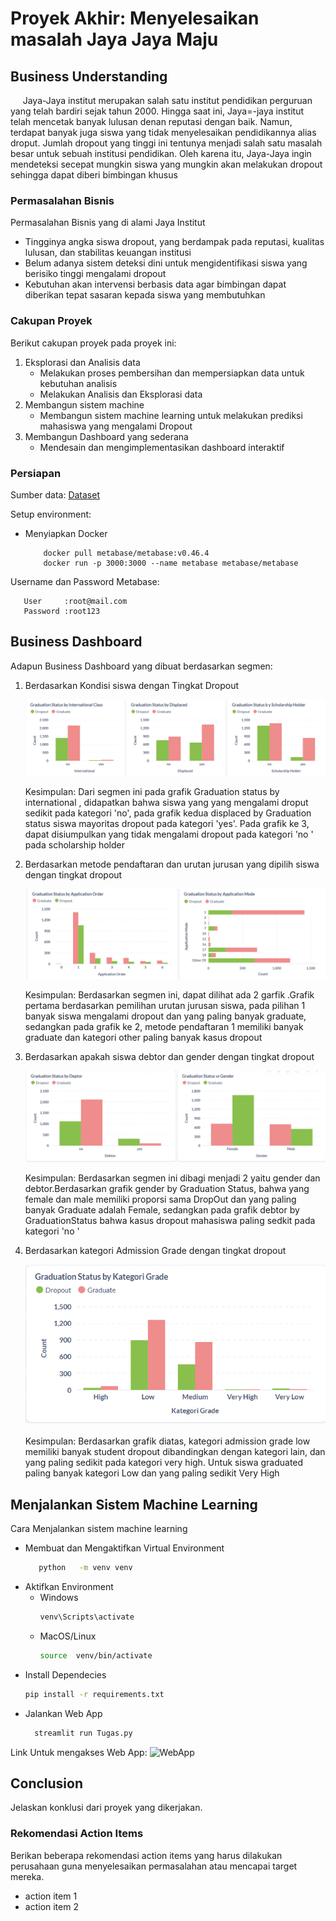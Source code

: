 
# Proyek Akhir: Menyelesaikan masalah Jaya Jaya Maju

## Business Understanding
&nbsp;&nbsp;&nbsp;&nbsp;&nbsp;Jaya-Jaya institut merupakan salah satu institut pendidikan perguruan yang telah bardiri sejak tahun 2000. Hingga saat ini, Jaya=-jaya institut telah mencetak banyak lulusan denan reputasi dengan baik. Namun, terdapat banyak juga siswa yang tidak menyelesaikan pendidikannya alias droput. Jumlah dropout yang tinggi ini tentunya menjadi salah satu masalah besar untuk sebuah institusi pendidikan. Oleh karena itu, Jaya-Jaya ingin mendeteksi secepat mungkin siswa yang mungkin akan melakukan dropout sehingga dapat diberi bimbingan khusus

### Permasalahan Bisnis
Permasalahan Bisnis yang di alami Jaya Institut
- Tingginya angka siswa dropout, yang berdampak pada reputasi, kualitas lulusan, dan stabilitas keuangan institusi
- Belum adanya sistem deteksi dini untuk  mengidentifikasi siswa yang berisiko tinggi mengalami dropout
- Kebutuhan akan intervensi berbasis data agar bimbingan dapat diberikan tepat sasaran kepada siswa yang membutuhkan 

### Cakupan Proyek
Berikut cakupan proyek pada proyek ini:
1. Eksplorasi dan Analisis data
   - Melakukan proses pembersihan dan mempersiapkan data untuk kebutuhan analisis
   - Melakukan Analisis dan Eksplorasi data
2. Membangun sistem machine
   - Membangun sistem machine learning untuk melakukan prediksi mahasiswa yang mengalami Dropout
3. Membangun Dashboard yang sederana
   - Mendesain dan mengimplementasikan dashboard interaktif 

### Persiapan

Sumber data: [Dataset](https://raw.githubusercontent.com/dicodingacademy/dicoding_dataset/refs/heads/main/students_performance/data.csv)

Setup environment:
- Menyiapkan Docker
   ```
       docker pull metabase/metabase:v0.46.4
       docker run -p 3000:3000 --name metabase metabase/metabase
   ```

Username dan Password Metabase:
```
   User     :root@mail.com
   Password :root123
```
## Business Dashboard
Adapun Business Dashboard yang dibuat berdasarkan segmen:
1. Berdasarkan Kondisi siswa dengan Tingkat Dropout
   
   ![Dashboard](https://raw.githubusercontent.com/Junazidomi/latihan-branch/refs/heads/main/Dashb%20(1).png)
   
   Kesimpulan:
   Dari segmen ini pada grafik Graduation status by international , didapatkan bahwa siswa yang yang mengalami droput sedikit pada kategori 'no', pada grafik kedua displaced by Graduation status siswa mayoritas dropout pada kategori 'yes'. Pada grafik ke 3, dapat disiumpulkan yang tidak mengalami dropout pada kategori 'no ' pada scholarship holder
   
3. Berdasarkan metode pendaftaran dan urutan jurusan yang dipilih siswa dengan tingkat dropout
   
   ![Dashboard](https://raw.githubusercontent.com/Junazidomi/latihan-branch/refs/heads/main/Dashb%20(2).png)
   
   Kesimpulan:
   Berdasarkan segmen ini, dapat dilihat ada 2 garfik .Grafik pertama berdasarkan pemilihan urutan jurusan siswa, pada pilihan 1 banyak siswa mengalami dropout dan yang paling banyak graduate, sedangkan pada grafik ke 2, metode pendaftaran 1 memiliki banyak graduate dan kategori other paling banyak kasus dropout
   
3. Berdasarkan apakah siswa debtor dan gender dengan tingkat dropout
   
   ![Dashboard](https://raw.githubusercontent.com/Junazidomi/latihan-branch/refs/heads/main/Dashb%20(4).png)
   
   Kesimpulan:
   Berdasarkan segmen ini dibagi menjadi 2 yaitu gender dan debtor.Berdasarkan grafik gender by Graduation Status, bahwa yang female dan male memiliki proporsi sama DropOut dan yang paling banyak Graduate adalah Female, sedangkan pada grafik debtor by  GraduationStatus bahwa kasus dropout mahasiswa paling sedkit pada kategori 'no '
4. Berdasarkan kategori Admission Grade dengan tingkat dropout
   
   ![Dashboard](https://raw.githubusercontent.com/Junazidomi/latihan-branch/refs/heads/main/Dashb%20(3).png)

   Kesimpulan:
   Berdasarkan grafik  diatas, kategori admission grade low memiliki banyak student dropout dibandingkan dengan kategori lain, dan yang paling sedikit pada kategori very high. Untuk siswa graduated  paling banyak kategori Low dan yang paling sedikit Very High
   

## Menjalankan Sistem Machine Learning
Cara Menjalankan sistem machine learning 
- Membuat dan Mengaktifkan Virtual Environment
   ```bash
      python   -m venv venv
   ```
- Aktifkan Environment
  - Windows
    ```bash
    venv\Scripts\activate
    ```
  - MacOS/Linux
    ```bash
    source  venv/bin/activate
    ```
- Install Dependecies
    ```bash
    pip install -r requirements.txt
    ```
- Jalankan Web App
  ```bash
    streamlit run Tugas.py
    ```
Link Untuk mengakses Web App: ![WebApp](https://tugasml-uxunhs7mx9cn7m5ixrbx9s.streamlit.app/)

## Conclusion
Jelaskan konklusi dari proyek yang dikerjakan.

### Rekomendasi Action Items
Berikan beberapa rekomendasi action items yang harus dilakukan perusahaan guna menyelesaikan permasalahan atau mencapai target mereka.
- action item 1
- action item 2

